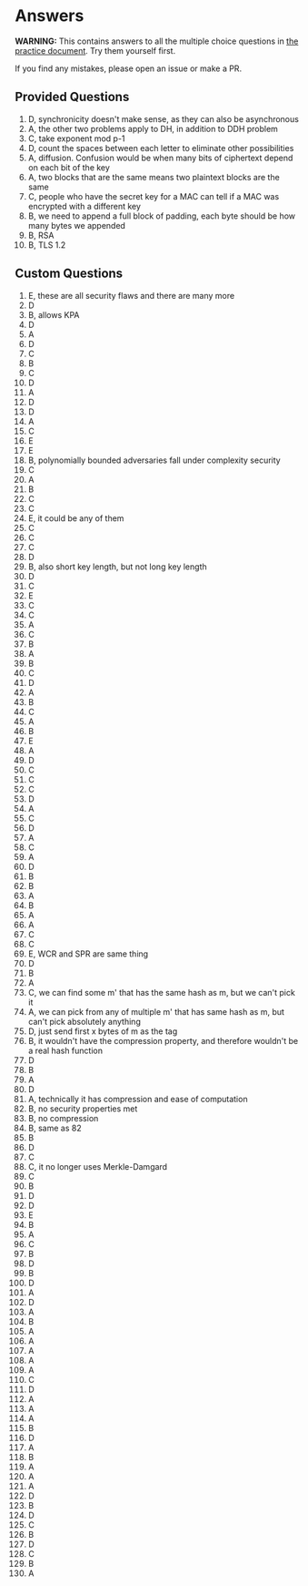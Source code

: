 # Answers

**WARNING:** This contains answers to all the multiple choice questions in [the practice document](./study.pdf).
Try them yourself first.

If you find any mistakes, please open an issue or make a PR.

## Provided Questions


 1. D, synchronicity doesn't make sense, as they can also be asynchronous
 2. A, the other two problems apply to DH, in addition to DDH problem
 3. C, take exponent mod p-1
 4. D, count the spaces between each letter to eliminate other possibilities
 5. A, diffusion. Confusion would be when many bits of ciphertext depend on each bit of the key
 6. A, two blocks that are the same means two plaintext blocks are the same
 7. C, people who have the secret key for a MAC can tell if a MAC was encrypted with a different key
 8. B, we need to append a full block of padding, each byte should be how many bytes we appended
 9. B, RSA
10. B, TLS 1.2

## Custom Questions

  1. E, these are all security flaws and there are many more
  2. D
  3. B, allows KPA
  4. D
  5. A
  6. D
  7. C
  8. B
  9. C
 10. D
 11. A
 12. D
 13. D
 14. A
 15. C
 16. E
 17. E
 18. B, polynomially bounded adversaries fall under complexity security
 19. C
 20. A
 21. B
 22. C
 23. C
 24. E, it could be any of them
 25. C
 26. C
 27. C
 28. D
 29. B, also short key length, but not long key length
 30. D
 31. C
 32. E
 33. C
 34. C
 35. A
 36. C
 37. B
 38. A
 39. B
 40. C
 41. D
 42. A
 43. B
 44. C
 45. A
 46. B
 47. E
 48. A
 49. D
 50. C
 51. C
 52. C
 53. D
 54. A
 55. C
 56. D
 57. A
 58. C
 59. A
 60. D
 61. B
 62. B
 63. A
 64. B
 65. A
 66. A
 67. C
 68. C
 69. E, WCR and SPR are same thing
 70. D
 71. B
 72. A
 73. C, we can find some m' that has the same hash as m, but we can't pick it
 74. A, we can pick from any of multiple m' that has same hash as m, but can't pick absolutely anything
 75. D, just send first x bytes of m as the tag
 76. B, it wouldn't have the compression property, and therefore wouldn't be a real hash function
 77. D
 78. B
 79. A
 80. D
 81. A, technically it has compression and ease of computation
 82. B, no security properties met
 83. B, no compression
 84. B, same as 82
 85. B
 86. D
 87. C
 88. C, it no longer uses Merkle-Damgard
 89. C
 90. B
 91. D
 92. D
 93. E
 94. B
 95. A
 96. C
 97. B
 98. D
 99. B
100. D
101. A
102. D
103. A
104. B
105. A
106. A
107. A
108. A
109. A
110. C
111. D
112. A
113. A
114. A
115. B
116. D
117. A
118. B
119. A
120. A
121. A
122. D
123. B
124. D
125. C
126. B
127. D
128. C
129. B
130. A
